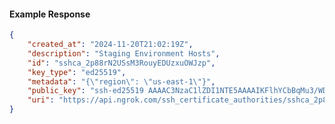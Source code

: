 <!-- Code generated for API Clients. DO NOT EDIT. -->

#### Example Response

```json
{
	"created_at": "2024-11-20T21:02:19Z",
	"description": "Staging Environment Hosts",
	"id": "sshca_2p88rN2USsM3RouyEDUzxuOWJzp",
	"key_type": "ed25519",
	"metadata": "{\"region\": \"us-east-1\"}",
	"public_key": "ssh-ed25519 AAAAC3NzaC1lZDI1NTE5AAAAIKFlhYCbBqMu3/WDFnYAqoPSelbIBqoD/xCwEqM+0FZp",
	"uri": "https://api.ngrok.com/ssh_certificate_authorities/sshca_2p88rN2USsM3RouyEDUzxuOWJzp"
}
```
